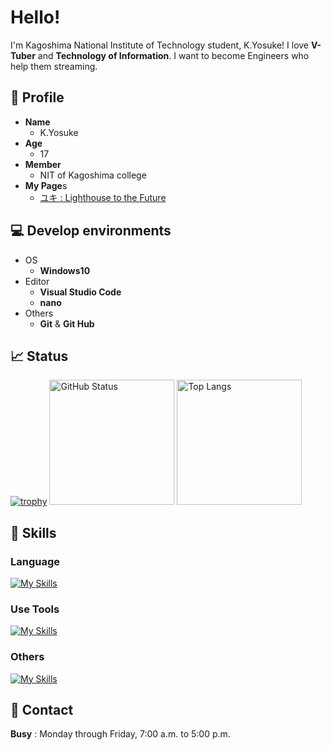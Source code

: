 # Hello!

I'm Kagoshima National Institute of Technology student, K.Yosuke! I love **V-Tuber** and **Technology of Information**.
I want to become Engineers who help them streaming.

## 📝 Profile

- **Name**
  - K.Yosuke
- **Age**
  - 17
- **Member**
  - NIT of Kagoshima college
- **My Page**s
  - [ユキ : Lighthouse to the Future](https://me.aq-yuki.net/)

</div>
<div style="margin:auto;">

## 💻 Develop environments

- OS
  - **Windows10**
- Editor
  - **Visual Studio Code**
  - **nano**
- Others
  - **Git** & **Git Hub**

## 📈 Status

<p>

[![trophy](https://github-profile-trophy.vercel.app/?username=aqyuki&theme=light&no-frame=true&itle=Commits,Repositories,Issues,PullRequest,Reviews,Followers&row=2&column=3)](https://github.com/ryo-ma/github-profile-trophy)
<img alt="GitHub Status" height="200px" src="https://github-readme-stats.vercel.app/api?username=aqyuki&show_icons=true&theme=light">
<img alt="Top Langs" height="200px" src="https://github-readme-stats.vercel.app/api/top-langs/?username=aqyuki&layout=compact&theme=light">

</p>

## 🌱 Skills

### Language

[![My Skills](https://skillicons.dev/icons?i=go,html,css,js,ts&theme=light)](https://skillicons.dev)

### Use Tools

[![My Skills](https://skillicons.dev/icons?i=vscode,powershell,git,github,docker&theme=light)](https://skillicons.dev)

### Others

[![My Skills](https://skillicons.dev/icons?i=mysql,sqlite,react&theme=light)](https://skillicons.dev)

## 📧 Contact

**Busy** : Monday through Friday, 7:00 a.m. to 5:00 p.m.<br>
